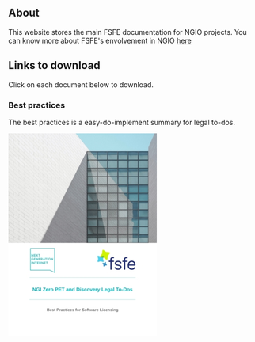 
## About

This website stores the main FSFE documentation for NGIO projects. You can know more about FSFE's envolvement in NGIO [here](https://fsfe.org/activities/ftf/ngi0.en.html)

## Links to download

Click on each document below to download.


### Best practices

The best practices is a easy-do-implement summary for legal to-dos.

[![best practices](/media/best-logo.png)](https://download.fsfe.org/NGI0/FSFE%20-%201%20-%20Best%20Practices%20for%20Software%20Licensing.pdf)
